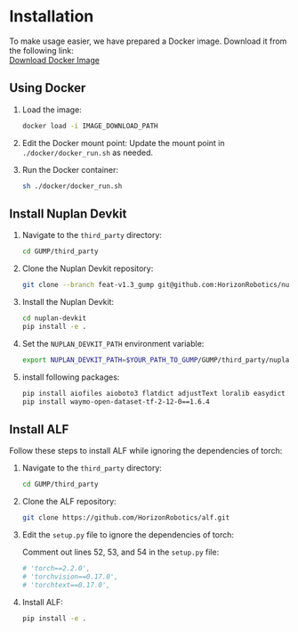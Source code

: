 # Installation

To make usage easier, we have prepared a Docker image. Download it from the following link:  
[Download Docker Image](https://storage.googleapis.com/93935945854-us-central1-blueprint-config/hoplan_py39-cu121-pt230-gcc9-devel-nocudnn-wm.tar)

## Using Docker

1. Load the image:
   ```bash
   docker load -i IMAGE_DOWNLOAD_PATH
   ```

2. Edit the Docker mount point:
   Update the mount point in `./docker/docker_run.sh` as needed.

3. Run the Docker container:
   ```bash
   sh ./docker/docker_run.sh
   ```

## Install Nuplan Devkit

1. Navigate to the `third_party` directory:
   ```bash
   cd GUMP/third_party
   ```

2. Clone the Nuplan Devkit repository:
   ```bash
   git clone --branch feat-v1.3_gump git@github.com:HorizonRobotics/nuplan-devkit.git
   ```

3. Install the Nuplan Devkit:
   ```bash
   cd nuplan-devkit
   pip install -e .
   ```

4. Set the `NUPLAN_DEVKIT_PATH` environment variable:
   ```bash
   export NUPLAN_DEVKIT_PATH=$YOUR_PATH_TO_GUMP/GUMP/third_party/nuplan-devkit
   ```
5. install following packages:
   ```bash
   pip install aiofiles aioboto3 flatdict adjustText loralib easydict einops_exts
   pip install waymo-open-dataset-tf-2-12-0==1.6.4
   ``` 

## Install ALF

Follow these steps to install ALF while ignoring the dependencies of torch:

1. Navigate to the `third_party` directory:

    ```bash
    cd GUMP/third_party
    ```

2. Clone the ALF repository:

    ```bash
    git clone https://github.com/HorizonRobotics/alf.git
    ```

3. Edit the `setup.py` file to ignore the dependencies of torch:

    Comment out lines 52, 53, and 54 in the `setup.py` file:

    ```python
    # 'torch==2.2.0',
    # 'torchvision==0.17.0',
    # 'torchtext==0.17.0',
    ```

4. Install ALF:

    ```bash
    pip install -e .
    ```